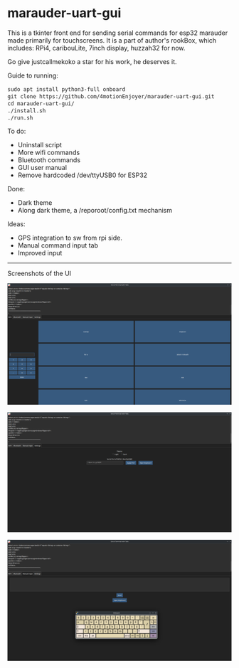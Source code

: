 # marauder-uart-gui
This is a tkinter front end for sending serial commands for esp32 marauder made primarily for touchscreens.
It is a part of author's rookBox, which includes:
RPi4, caribouLite, 7inch display, huzzah32 for now.

Go give justcallmekoko a star for his work, he deserves it.


Guide to running:  
```
sudo apt install python3-full onboard
git clone https://github.com/4motionEnjoyer/marauder-uart-gui.git 
cd marauder-uart-gui/ 
./install.sh 
./run.sh 
```
To do:
- Uninstall script
- More wifi commands
- Bluetooth commands
- GUI user manual
- Remove hardcoded /dev/ttyUSB0 for ESP32 

Done:
- Dark theme 
- Along dark theme, a /reporoot/config.txt mechanism

Ideas:
- GPS integration to sw from rpi side. 
- Manual command input tab
- Improved input

------------------------------------------------------------------------
Screenshots of the UI

![alt text](https://github.com/4motionEnjoyer/marauder-uart-gui/blob/main/screenshots_of_UI_progress/wifitab_v0.8.png?raw=true)

![alt text](https://github.com/4motionEnjoyer/marauder-uart-gui/blob/main/screenshots_of_UI_progress/settings_tab_v0.8.png?raw=true)

![alt text](https://github.com/4motionEnjoyer/marauder-uart-gui/blob/main/screenshots_of_UI_progress/manualinputtab_v0.8.png?raw=true)

